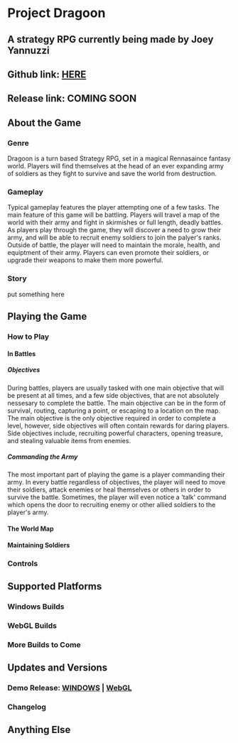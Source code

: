 # Project Dragoon
## A strategy RPG currently being made by Joey Yannuzzi
## Github link: [HERE](https://github.com/Joey-Yannuzzi/Project_Dragoon)
## Release link: COMING SOON

## About the Game
### Genre
Dragoon is a turn based Strategy RPG, set in a magical Rennasaince fantasy world.  Players will find themselves at the head of an ever expanding army of soldiers as they fight to survive and save the world from destruction.
### Gameplay
Typical gameplay features the player attempting one of a few tasks.  The main feature of this game will be battling.  Players will travel a map of the world with their army and fight in skirmishes or full length, deadly battles.  As players play through the game, they will discover a need to grow their army, and will be able to recruit enemy soldiers to join the palyer's ranks.  Outside of battle, the player will need to maintain the morale, health, and equiptment of their army.  Players can even promote their soldiers, or upgrade their weapons to make them more powerful.
### Story
put something here

## Playing the Game
### How to Play
#### In Battles
##### Objectives
During battles, players are usually tasked with one main objective that will be present at all times, and a few side objectives, that are not absolutely nessesary to complete the battle.  The main objective can be in the form of survival, routing, capturing a point, or escaping to a location on the map.  The main objective is the only objective required in order to complete a level, however, side objectives will often contain rewards for daring players.  Side objectives include, recruiting powerful characters, opening treasure, and stealing valuable items from enemies.
##### Commanding the Army
The most important part of playing the game is a player commanding their army.  In every battle regardless of objectives, the player will need to move their soldiers, attack enemies or heal themselves or others in order to survive the battle.  Sometimes, the player will even notice a 'talk' command which opens the door to recruiting enemy or other allied soldiers to the player's army.
#### The World Map
#### Maintaining Soldiers

### Controls

## Supported Platforms
### Windows Builds
### WebGL Builds
### More Builds to Come

## Updates and Versions
### Demo Release: [WINDOWS]() | [WebGL]()
### Changelog

## Anything Else
